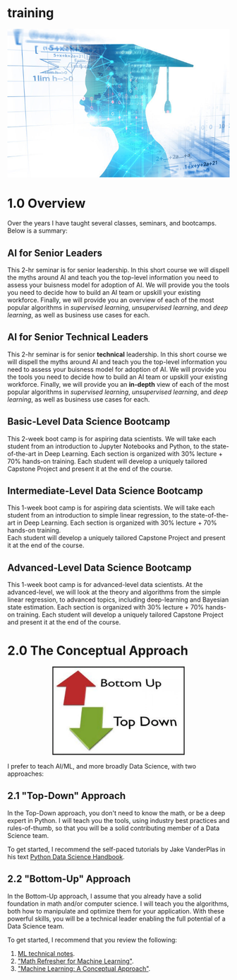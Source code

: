 # training

<p align="center">
	<img src="https://github.com/pfroysdon/training/blob/main/figures/data-science-bootcamp.jpg">
</p>


# 1.0 Overview

Over the years I have taught several classes, seminars, and bootcamps.  Below is a summary:

## AI for Senior Leaders
This 2-hr seminar is for senior leadership.  In this short course we will dispell the myths around AI and teach you the top-level information you need to assess your buisness model for adoption of AI.  We will provide you the tools you need to decide how to build an AI team or upskill your existing workforce.  Finally, we will provide you an overview of each of the most popular algorithms in *supervised learning*, *unsupervised learning*, and *deep learning*, as well as business use cases for each.

## AI for Senior Technical Leaders
This 2-hr seminar is for senior **technical** leadership.  In this short course we will dispell the myths around AI and teach you the top-level information you need to assess your buisness model for adoption of AI.  We will provide you the tools you need to decide how to build an AI team or upskill your existing workforce.  Finally, we will provide you an **in-depth** view of each of the most popular algorithms in *supervised learning*, *unsupervised learning*, and *deep learning*, as well as business use cases for each.

## Basic-Level Data Science Bootcamp
This 2-week boot camp is for aspiring data scientists. We will take each student from an introduction to Jupyter Notebooks and Python, to the state-of-the-art in Deep Learning.  Each section is organized with 30% lecture + 70% hands-on training.  Each student will develop a uniquely tailored Capstone Project and present it at the end of the course.

## Intermediate-Level Data Science Bootcamp
This 1-week boot camp is for aspiring data scientists. We will take each student from an introduction to simple linear regression, to the state-of-the-art in Deep Learning. Each section is organized with 30% lecture + 70% hands-on training.  
Each student will develop a uniquely tailored Capstone Project and present it at the end of the course.

## Advanced-Level Data Science Bootcamp
This 1-week boot camp is for advanced-level data scientists.  At the advanced-level, we will look at the theory and algorithms from the simple linear regression, to advanced topics, including deep-learning and Bayesian state estimation. Each section is organized with 30% lecture + 70% hands-on training. Each student will develop a uniquely tailored Capstone Project and present it at the end of the course.



# 2.0 The Conceptual Approach
<p align="center">
	<img width="300" src="https://github.com/pfroysdon/training/blob/main/figures/bottom-up.png">
</p>
I prefer to teach AI/ML, and more broadly Data Science, with two approaches:

## 2.1 "Top-Down" Approach
In the Top-Down approach, you don't need to know the math, or be a deep expert in Python.
I will teach you the tools, using industry best practices and rules-of-thumb, so that you will be a solid contributing member of a Data Science team. 

To get started, I recommend the self-paced tutorials by Jake VanderPlas in his text [Python Data Science Handbook](https://jakevdp.github.io/PythonDataScienceHandbook/).

## 2.2 "Bottom-Up" Approach
In the Bottom-Up approach, I assume that you already have a solid foundation in math and/or computer science.
I will teach you the algorithms, both how to manipulate and optimize them for your application.
With these powerful skills, you will be a technical leader enabling the full potential of a Data Science team.

To get started, I recommend that you review the following:
1. [ML technical notes](https://github.com/pfroysdon/books/blob/main/math_notes).
2. ["Math Refresher for Machine Learning"](https://github.com/pfroysdon/books/tree/master/Math_Refresher_for_Machine_Learning).
3. ["Machine Learning: A Conceptual Approach"](https://github.com/pfroysdon/books/tree/master/Machine_Learning_a_Conceptual_Approach).
